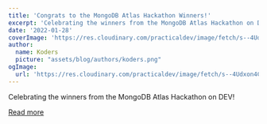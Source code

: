 ```yaml
---
title: 'Congrats to the MongoDB Atlas Hackathon Winners!'
excerpt: 'Celebrating the winners from the MongoDB Atlas Hackathon on DEV!'
date: '2022-01-28'
coverImage: 'https://res.cloudinary.com/practicaldev/image/fetch/s--4Udxon4C--/c_imagga_scale,f_auto,fl_progressive,h_420,q_auto,w_1000/https://dev-to-uploads.s3.amazonaws.com/uploads/articles/pc1m1t0ea6vgbhausucn.png'
author:
  name: Koders
  picture: "assets/blog/authors/koders.png"
ogImage:
  url: 'https://res.cloudinary.com/practicaldev/image/fetch/s--4Udxon4C--/c_imagga_scale,f_auto,fl_progressive,h_420,q_auto,w_1000/https://dev-to-uploads.s3.amazonaws.com/uploads/articles/pc1m1t0ea6vgbhausucn.png'
---
```


Celebrating the winners from the MongoDB Atlas Hackathon on DEV!

[Read more](https://dev.to/devteam/congrats-to-the-mongodb-atlas-hackathon-winners-4cc0)
